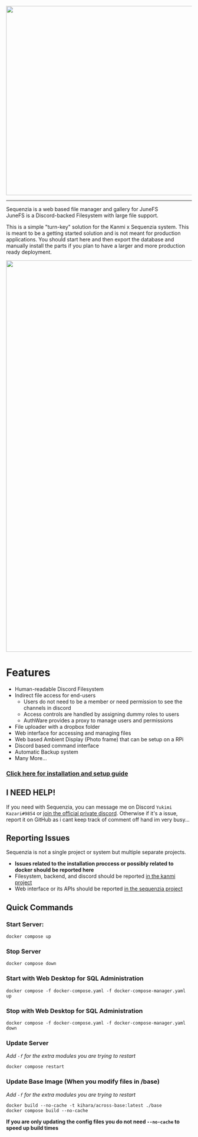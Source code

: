 <img src="https://user-images.githubusercontent.com/15165770/176505424-2e88c783-7294-48d9-bb0d-ce8da8ae0302.png" width="512" /><br/>

---
Sequenzia is a web based file manager and gallery for JuneFS<br/>
JuneFS is a Discord-backed Filesystem with large file support.

This is a simple "turn-key" solution for the Kanmi x Sequenzia system. This is meant to be a getting started solution and is not meant for production applications. You should start here and then export the database and manually install the parts if you plan to have a larger and more production ready deployment.

<img width="1059" src="https://user-images.githubusercontent.com/15165770/176510591-c0dd6320-eca8-44ec-bb99-fbcb20763b07.png" >

# Features
* Human-readable Discord Filesystem
* Indirect file access for end-users
  - Users do not need to be a member or need permission to see the channels in discord
  - Access controls are handled by assigning dummy roles to users
  - AuthWare provides a proxy to manage users and permissions
* File uploader with a dropbox folder
* Web interface for accessing and managing files
* Web based Ambient Display (Photo frame) that can be setup on a RPi
* Discord based command interface
* Automatic Backup system
* Many More...

### [Click here for installation and setup guide](https://github.com/UiharuKazari2008/sequenzia-compose/wiki/Installation)

## I NEED HELP!
If you need with Sequenzia, you can message me on Discord `Yukimi Kazari#9854` or [join the official private discord](https://discord.gg/TbNyVmqRzh). Otherwise if it's a issue, report it on GitHub as i cant keep track of comment off hand im very busy...

## Reporting Issues
Sequenzia is not a single project or system but multiple separate projects.
* **Issues related to the installation proccess or possibly related to docker should be reported here**
* Filesystem, backend, and discord should be reported [in the kanmi project](https://github.com/UiharuKazari2008/kanmi/issues)
* Web interface or its APIs should be reported [in the sequenzia project](https://github.com/UiharuKazari2008/sequenzia/issues)

## Quick Commands
### Start Server:
```shell
docker compose up
```

### Stop Server
```shell
docker compose down
```

### Start with Web Desktop for SQL Administration
```shell
docker compose -f docker-compose.yaml -f docker-compose-manager.yaml up
```

### Stop with Web Desktop for SQL Administration
```shell
docker compose -f docker-compose.yaml -f docker-compose-manager.yaml down
```

### Update Server
*Add `-f` for the extra modules you are trying to restart*
```shell
docker compose restart
```

### Update Base Image (When you modify files in /base)
*Add `-f` for the extra modules you are trying to restart*
```shell
docker build --no-cache -t kihara/across-base:latest ./base
docker compose build --no-cache
```
**If you are only updating the config files you do not need `--no-cache` to speed up build times**
